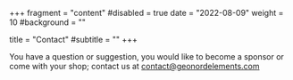 +++
fragment = "content"
#disabled = true
date = "2022-08-09"
weight = 10
#background = ""

title = "Contact"
#subtitle = ""
+++

You have a question or suggestion, you would like to become a sponsor or come
with your shop; contact us at contact@geonordelements.com
